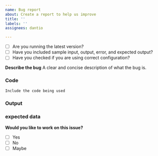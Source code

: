 ```yaml
---
name: Bug report
about: Create a report to help us improve
title: ''
labels: ''
assignees: dantio

---
```


* [ ] Are you running the latest version?
* [ ] Have you included sample input, output, error, and expected output? 
* [ ] Have you checked if you are using correct configuration?

**Describe the bug**
A clear and concise description of what the bug is.

### Code
```js
Include the code being used
```

### Output
<!-- Please include output data or error here -->

### expected data
<!-- Please include expected output data here -->

**Would you like to work on this issue?**
<!-- choose one by changing [ ] to [x] -->
- [ ] Yes
- [ ] No
- [ ] Maybe
